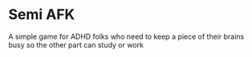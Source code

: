 # Semi AFK


A simple game for ADHD folks who need to keep a piece of their brains busy so the other part can study or work